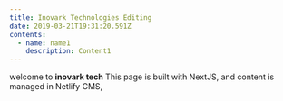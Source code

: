 ```yaml
---
title: Inovark Technologies Editing
date: 2019-03-21T19:31:20.591Z
contents:
  - name: name1
    description: Content1
---
```

welcome to **inovark tech** This page is built with NextJS, and content is managed in Netlify CMS,